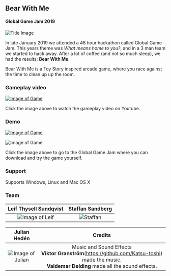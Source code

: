 ## Bear With Me

#### Global Game Jam 2019

![Title Image](https://pjheden.github.io/bearwithme-gamejam-2019/website-images/bwm.png)

In late January 2019 we attended a 48 hour hackathon called Global Game Jam. This years theme was *What means home to you?*, and in a 3 man team we started to hack away. After a lot of coffee (and not so much sleep), we had the results; **Bear With Me**.

Bear With Me is a Toy Story inspired arcade game, where you race against the time to clean up up the room.

### Gameplay video
[![Image of Game](https://pjheden.github.io/bearwithme-gamejam-2019/website-images/bear-with-me-video.jpg)](https://www.youtube.com/watch?v=WluqITRDLzE)

Click the image above to watch the gameplay video on Youtube.

### Demo
[![Image of Game](https://pjheden.github.io/bearwithme-gamejam-2019/website-images/game.png)](https://globalgamejam.org/2019/games/bear-me)

![Image of Game](https://pjheden.github.io/bearwithme-gamejam-2019/website-images/story.png)

Click the image above to go to the Global Game Jam where you can download and try the game yourself.

### Support

Supports Windows, Linux and Mac OS X

### Team

|                    Leif Thysell Sundqvist                    |                       Staffan Sandberg                       |
| :----------------------------------------------------------: | :----------------------------------------------------------: |
| ![Image of Leif](https://pjheden.github.io/bearwithme-gamejam-2019/website-images/11743680.jpg) | ![Staffan](https://pjheden.github.io/bearwithme-gamejam-2019/website-images/2291621.png) |

Julian Hedén |        Credits        
:----------: | :-----------:
![Image of Julian](https://pjheden.github.io/bearwithme-gamejam-2019/website-images/12831087.jpg) | Music and Sound Effects<br />**Viktor Granström**(https://github.com/Katsu-toshi) made the music.<br />**Valdemar Delding** made all the sound effects. 
